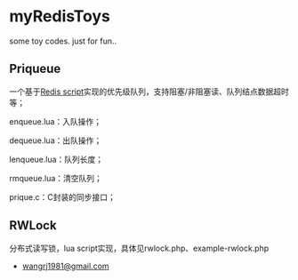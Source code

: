 myRedisToys
=================

some toy codes. just for fun..

Priqueue
--------
一个基于[Redis script](https://redis.readthedocs.org/en/latest/script/index.html)实现的优先级队列，支持阻塞/非阻塞读、队列结点数据超时等；

enqueue.lua：入队操作；

dequeue.lua：出队操作；

lenqueue.lua：队列长度；

rmqueue.lua：清空队列；

prique.c：C封装的同步接口；

RWLock
--------
分布式读写锁，lua script实现，具体见rwlock.php、example-rwlock.php

* wangrj1981@gmail.com
